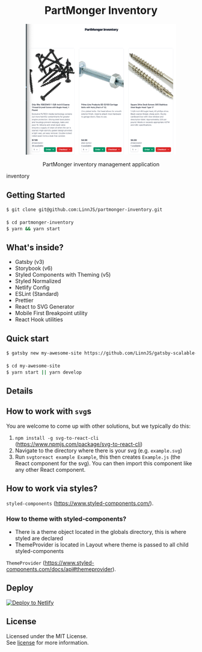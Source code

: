 <h1 align="center">
  PartMonger Inventory
</h1>

<p align="center">
    <img alt="App demo image" src="./src/assets/images/demo.png" width="400" />
</p>

<p align="center">
 PartMonger inventory management application 
</p>inventory

## Getting Started

```bash
$ git clone git@github.com:LinnJS/partmonger-inventory.git

$ cd partmonger-inventory
$ yarn && yarn start
```

## What's inside?

- Gatsby (v3)
- Storybook (v6)
- Styled Components with Theming (v5)
- Styled Normalized
- Netlify Config
- ESLint (Standard)
- Prettier
- React to SVG Generator
- Mobile First Breakpoint utility
- React Hook utilities

## Quick start

```bash
$ gatsby new my-awesome-site https://github.com/LinnJS/gatsby-scalable-starter

$ cd my-awesome-site
$ yarn start || yarn develop
```

## Details

## How to work with `svg`s

You are welcome to come up with other solutions, but we typically do this:

1. `npm install -g svg-to-react-cli` (https://www.npmjs.com/package/svg-to-react-cli)
2. Navigate to the directory where there is your svg (e.g. `example.svg`)
3. Run `svgtoreact example Example`, this then creates `Example.js` (the React component for the svg). You can then import this component like any other React component.

## How to work via styles?

`styled-components` (https://www.styled-components.com/).

### How to theme with styled-components?

- There is a theme object located in the globals directory, this is where styled are declared
- ThemeProvider is located in Layout where theme is passed to all child styled-components

`ThemeProvider` (https://www.styled-components.com/docs/api#themeprovider).

## Deploy

[![Deploy to Netlify](https://www.netlify.com/img/deploy/button.svg)](https://app.netlify.com/start/deploy?repository=https://github.com/markoradak/gatsby-starter-storybook)

## License

Licensed under the MIT License.  
See [license](LICENSE) for more information.
